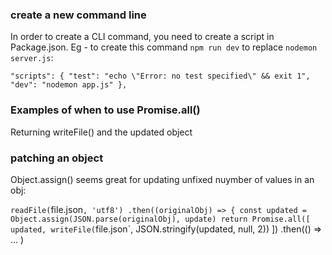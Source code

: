 



### create a new command line
In order to create a CLI command, you need to create a script in Package.json.
Eg - to create this command `npm run dev` to replace `nodemon server.js`:

 `"scripts": {
    "test": "echo \"Error: no test specified\" && exit 1",
    "dev": "nodemon app.js"
  },`


### Examples of when to use Promise.all()
Returning writeFile() and the updated object


### patching an object
Object.assign() seems great for updating unfixed nuymber of values in an obj:

  `readFile(`file.json`, 'utf8')
      .then((originalObj) => {
          const updated = Object.assign(JSON.parse(originalObj), update)
          return Promise.all([
              updated,
              writeFile(`file.json`, JSON.stringify(updated, null, 2))
          ])
      .then(() => ... )
